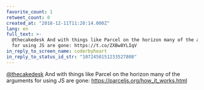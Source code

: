 ```yaml
---
favorite_count: 1
retweet_count: 0
created_at: "2018-12-11T11:20:14.000Z"
lang: en
full_text: >-
  @thecakedesk And with things like Parcel on the horizon many of the arguments
  for using JS are gone: https://t.co/ZXBw8YLIqV
in_reply_to_screen_name: coderbyheart
in_reply_to_status_id_str: "1072450151233527808"
---
```


[@thecakedesk](https://twitter.com/thecakedesk) And with things like Parcel on
the horizon many of the arguments for using JS are gone:
<https://parceljs.org/how_it_works.html>

